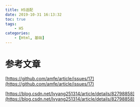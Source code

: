 ```yaml
---
title: H5适配
date: 2019-10-31 16:13:32
toc: true
tags:
    - H5
categories: 
    - [Html, 基础]
---
```


<!-- more -->

# 参考文章

[https://github.com/amfe/article/issues/17](https://github.com/amfe/article/issues/17)


[https://blog.csdn.net/lvyang251314/article/details/82798858](https://blog.csdn.net/lvyang251314/article/details/82798858)